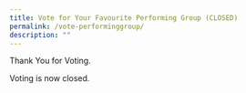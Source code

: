 ```yaml
---
title: Vote for Your Favourite Performing Group (CLOSED)
permalink: /vote-performinggroup/
description: ""
---
```

Thank You for Voting.

Voting is now closed.